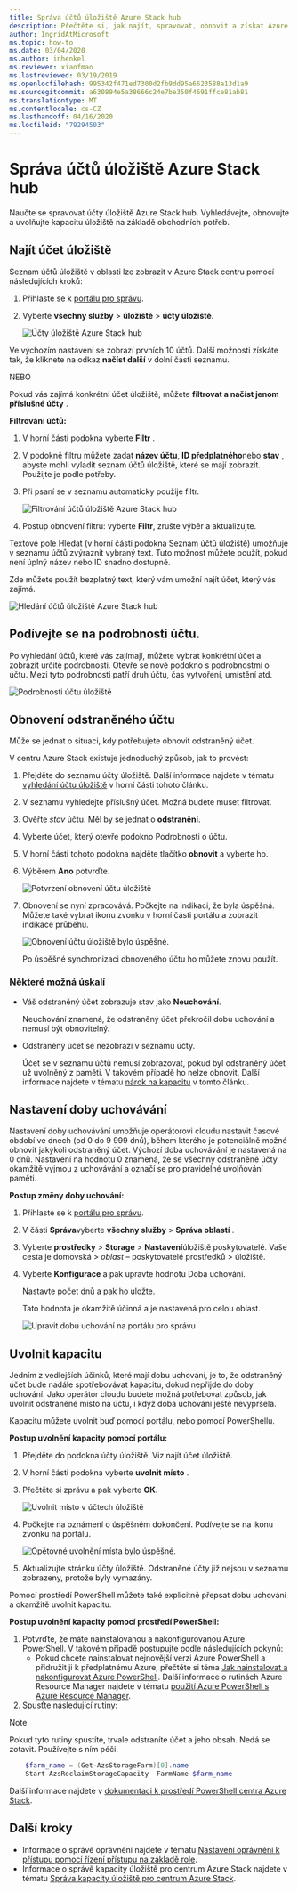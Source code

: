 ```yaml
---
title: Správa účtů úložiště Azure Stack hub
description: Přečtěte si, jak najít, spravovat, obnovit a získat Azure Stack účty úložiště centra.
author: IngridAtMicrosoft
ms.topic: how-to
ms.date: 03/04/2020
ms.author: inhenkel
ms.reviewer: xiaofmao
ms.lastreviewed: 03/19/2019
ms.openlocfilehash: 995342f471ed7300d2fb9dd95a6623588a13d1a9
ms.sourcegitcommit: a630894e5a38666c24e7be350f4691ffce81ab81
ms.translationtype: MT
ms.contentlocale: cs-CZ
ms.lasthandoff: 04/16/2020
ms.locfileid: "79294503"
---
```

# <a name="manage-azure-stack-hub-storage-accounts"></a>Správa účtů úložiště Azure Stack hub

Naučte se spravovat účty úložiště Azure Stack hub. Vyhledávejte, obnovujte a uvolňujte kapacitu úložiště na základě obchodních potřeb.

## <a name="find-a-storage-account"></a>Najít účet úložiště

Seznam účtů úložiště v oblasti lze zobrazit v Azure Stack centru pomocí následujících kroků:

1. Přihlaste se k [portálu pro správu](https://adminportal.local.azurestack.external).

2. Vyberte **všechny služby** > **úložiště** > **účty úložiště**.

   ![Účty úložiště Azure Stack hub](media/azure-stack-manage-storage-accounts/image4.png)

Ve výchozím nastavení se zobrazí prvních 10 účtů. Další možnosti získáte tak, že kliknete na odkaz **načíst další** v dolní části seznamu.

NEBO

Pokud vás zajímá konkrétní účet úložiště, můžete **filtrovat a načíst jenom příslušné účty** .

**Filtrování účtů:**

1. V horní části podokna vyberte **Filtr** .
2. V podokně filtru můžete zadat **název účtu**, **ID předplatného**nebo **stav** , abyste mohli vyladit seznam účtů úložiště, které se mají zobrazit. Použijte je podle potřeby.
3. Při psaní se v seznamu automaticky použije filtr.

    ![Filtrování účtů úložiště Azure Stack hub](media/azure-stack-manage-storage-accounts/image5.png)

4. Postup obnovení filtru: vyberte **Filtr**, zrušte výběr a aktualizujte.

Textové pole Hledat (v horní části podokna Seznam účtů úložiště) umožňuje v seznamu účtů zvýraznit vybraný text. Tuto možnost můžete použít, pokud není úplný název nebo ID snadno dostupné.

Zde můžete použít bezplatný text, který vám umožní najít účet, který vás zajímá.

![Hledání účtů úložiště Azure Stack hub](media/azure-stack-manage-storage-accounts/image6.png)

## <a name="look-at-account-details"></a>Podívejte se na podrobnosti účtu.
Po vyhledání účtů, které vás zajímají, můžete vybrat konkrétní účet a zobrazit určité podrobnosti. Otevře se nové podokno s podrobnostmi o účtu. Mezi tyto podrobnosti patří druh účtu, čas vytvoření, umístění atd.

![Podrobnosti účtu úložiště](media/azure-stack-manage-storage-accounts/image7.png)

## <a name="recover-a-deleted-account"></a>Obnovení odstraněného účtu
Může se jednat o situaci, kdy potřebujete obnovit odstraněný účet.

V centru Azure Stack existuje jednoduchý způsob, jak to provést:

1. Přejděte do seznamu účty úložiště. Další informace najdete v tématu [vyhledání účtu úložiště](azure-stack-manage-storage-accounts.md) v horní části tohoto článku.
2. V seznamu vyhledejte příslušný účet. Možná budete muset filtrovat.
3. Ověřte *stav* účtu. Měl by se jednat o **odstranění**.
4. Vyberte účet, který otevře podokno Podrobnosti o účtu.
5. V horní části tohoto podokna najděte tlačítko **obnovit** a vyberte ho.
6. Výběrem **Ano** potvrďte.

   ![Potvrzení obnovení účtu úložiště](media/azure-stack-manage-storage-accounts/image8.png)

7. Obnovení se nyní zpracovává. Počkejte na indikaci, že byla úspěšná. Můžete také vybrat ikonu zvonku v horní části portálu a zobrazit indikace průběhu.

   ![Obnovení účtu úložiště bylo úspěšné.](media/azure-stack-manage-storage-accounts/image9.png)

   Po úspěšné synchronizaci obnoveného účtu ho můžete znovu použít.

### <a name="some-gotchas"></a>Některé možná úskalí
* Váš odstraněný účet zobrazuje stav jako **Neuchování**.
  
  Neuchování znamená, že odstraněný účet překročil dobu uchování a nemusí být obnovitelný.

* Odstraněný účet se nezobrazí v seznamu účty.
  
  Účet se v seznamu účtů nemusí zobrazovat, pokud byl odstraněný účet už uvolněný z paměti. V takovém případě ho nelze obnovit. Další informace najdete v tématu [nárok na kapacitu](#reclaim) v tomto článku.

## <a name="set-the-retention-period"></a>Nastavení doby uchovávání
Nastavení doby uchovávání umožňuje operátorovi cloudu nastavit časové období ve dnech (od 0 do 9 999 dnů), během kterého je potenciálně možné obnovit jakýkoli odstraněný účet. Výchozí doba uchovávání je nastavená na 0 dnů. Nastavení na hodnotu 0 znamená, že se všechny odstraněné účty okamžitě vyjmou z uchovávání a označí se pro pravidelné uvolňování paměti.

**Postup změny doby uchování:**

1. Přihlaste se k [portálu pro správu](https://adminportal.local.azurestack.external).
2. V části **Správa**vyberte **všechny služby** > **Správa oblastí** .
3. Vyberte **prostředky** > **Storage** > **Nastavení**úložiště poskytovatelé. Vaše cesta je domovská > *oblast* – poskytovatelé prostředků > úložiště.
4. Vyberte **Konfigurace** a pak upravte hodnotu Doba uchování.

   Nastavte počet dnů a pak ho uložte.

   Tato hodnota je okamžitě účinná a je nastavená pro celou oblast.

   ![Upravit dobu uchování na portálu pro správu](media/azure-stack-manage-storage-accounts/image10.png)

## <a name="reclaim-capacity"></a><a name="reclaim"></a>Uvolnit kapacitu
Jedním z vedlejších účinků, které mají dobu uchování, je to, že odstraněný účet bude nadále spotřebovávat kapacitu, dokud nepřijde do doby uchování. Jako operátor cloudu budete možná potřebovat způsob, jak uvolnit odstraněné místo na účtu, i když doba uchování ještě nevypršela.

Kapacitu můžete uvolnit buď pomocí portálu, nebo pomocí PowerShellu.

**Postup uvolnění kapacity pomocí portálu:**
1. Přejděte do podokna účty úložiště. Viz najít účet úložiště.
2. V horní části podokna vyberte **uvolnit místo** .
3. Přečtěte si zprávu a pak vyberte **OK**.

    ![Uvolnit místo v účtech úložiště](media/azure-stack-manage-storage-accounts/image11.png)

4. Počkejte na oznámení o úspěšném dokončení. Podívejte se na ikonu zvonku na portálu.

    ![Opětovné uvolnění místa bylo úspěšné.](media/azure-stack-manage-storage-accounts/image12.png)

5. Aktualizujte stránku účty úložiště. Odstraněné účty již nejsou v seznamu zobrazeny, protože byly vymazány.

Pomocí prostředí PowerShell můžete také explicitně přepsat dobu uchování a okamžitě uvolnit kapacitu.

**Postup uvolnění kapacity pomocí prostředí PowerShell:**

1. Potvrďte, že máte nainstalovanou a nakonfigurovanou Azure PowerShell. V takovém případě postupujte podle následujících pokynů: 
   * Pokud chcete nainstalovat nejnovější verzi Azure PowerShell a přidružit ji k předplatnému Azure, přečtěte si téma [Jak nainstalovat a nakonfigurovat Azure PowerShell](https://azure.microsoft.com/documentation/articles/powershell-install-configure/).
   Další informace o rutinách Azure Resource Manager najdete v tématu [použití Azure PowerShell s Azure Resource Manager](https://go.microsoft.com/fwlink/?LinkId=394767).
2. Spusťte následující rutiny:

> [!NOTE]  
> Pokud tyto rutiny spustíte, trvale odstraníte účet a jeho obsah. Nedá se zotavit. Používejte s ním péči.

```powershell  
    $farm_name = (Get-AzsStorageFarm)[0].name
    Start-AzsReclaimStorageCapacity -FarmName $farm_name
```

Další informace najdete v [dokumentaci k prostředí PowerShell centra Azure Stack](https://docs.microsoft.com/powershell/azure/azure-stack/overview).
 

## <a name="next-steps"></a>Další kroky

 - Informace o správě oprávnění najdete v tématu [Nastavení oprávnění k přístupu pomocí řízení přístupu na základě role](azure-stack-manage-permissions.md).
 - Informace o správě kapacity úložiště pro centrum Azure Stack najdete v tématu [Správa kapacity úložiště pro centrum Azure Stack](azure-stack-manage-storage-shares.md).
